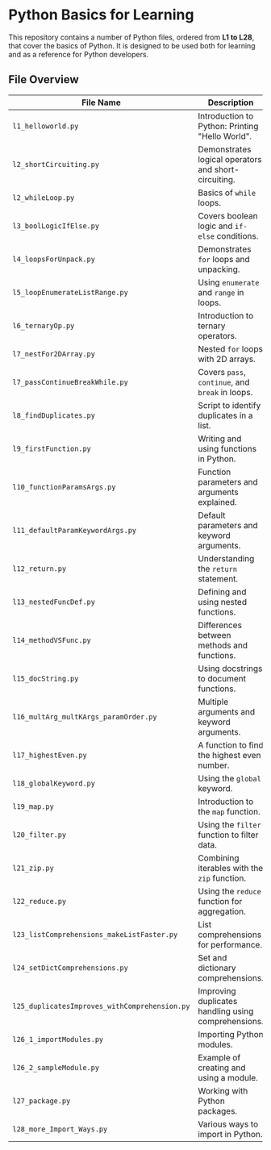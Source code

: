 # Python Basics for Learning

This repository contains a number of Python files, ordered from **L1 to L28**, that cover the basics of Python. It is designed to be used both for learning and as a reference for Python developers.

## File Overview

| File Name                           | Description                                      |
|-------------------------------------|--------------------------------------------------|
| `l1_helloworld.py`                  | Introduction to Python: Printing "Hello World". |
| `l2_shortCircuiting.py`             | Demonstrates logical operators and short-circuiting. |
| `l2_whileLoop.py`                   | Basics of `while` loops.                        |
| `l3_boolLogicIfElse.py`             | Covers boolean logic and `if-else` conditions.  |
| `l4_loopsForUnpack.py`              | Demonstrates `for` loops and unpacking.         |
| `l5_loopEnumerateListRange.py`      | Using `enumerate` and `range` in loops.         |
| `l6_ternaryOp.py`                   | Introduction to ternary operators.              |
| `l7_nestFor2DArray.py`              | Nested `for` loops with 2D arrays.              |
| `l7_passContinueBreakWhile.py`      | Covers `pass`, `continue`, and `break` in loops. |
| `l8_findDuplicates.py`              | Script to identify duplicates in a list.        |
| `l9_firstFunction.py`               | Writing and using functions in Python.          |
| `l10_functionParamsArgs.py`         | Function parameters and arguments explained.    |
| `l11_defaultParamKeywordArgs.py`    | Default parameters and keyword arguments.       |
| `l12_return.py`                     | Understanding the `return` statement.           |
| `l13_nestedFuncDef.py`              | Defining and using nested functions.            |
| `l14_methodVSFunc.py`               | Differences between methods and functions.      |
| `l15_docString.py`                  | Using docstrings to document functions.         |
| `l16_multArg_multKArgs_paramOrder.py` | Multiple arguments and keyword arguments.      |
| `l17_highestEven.py`                | A function to find the highest even number.     |
| `l18_globalKeyword.py`              | Using the `global` keyword.                     |
| `l19_map.py`                        | Introduction to the `map` function.             |
| `l20_filter.py`                     | Using the `filter` function to filter data.     |
| `l21_zip.py`                        | Combining iterables with the `zip` function.    |
| `l22_reduce.py`                     | Using the `reduce` function for aggregation.    |
| `l23_listComprehensions_makeListFaster.py` | List comprehensions for performance.         |
| `l24_setDictComprehensions.py`      | Set and dictionary comprehensions.              |
| `l25_duplicatesImproves_withComprehension.py` | Improving duplicates handling using comprehensions. |
| `l26_1_importModules.py`            | Importing Python modules.                       |
| `l26_2_sampleModule.py`             | Example of creating and using a module.         |
| `l27_package.py`                    | Working with Python packages.                   |
| `l28_more_Import_Ways.py`           | Various ways to import in Python.               |

